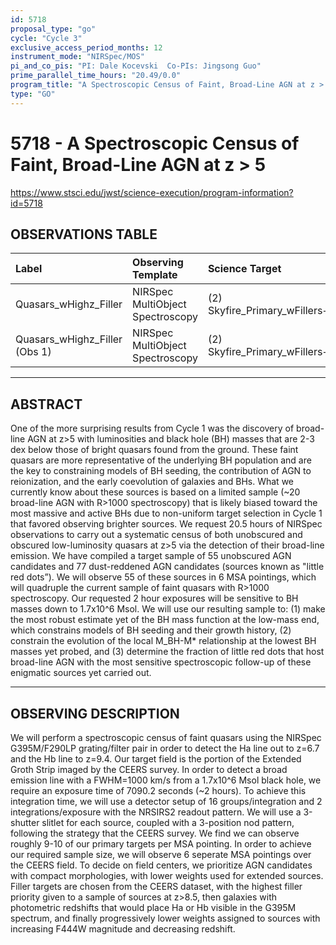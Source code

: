 ```yaml
---
id: 5718
proposal_type: "go"
cycle: "Cycle 3"
exclusive_access_period_months: 12
instrument_mode: "NIRSpec/MOS"
pi_and_co_pis: "PI: Dale Kocevski  Co-PIs: Jingsong Guo"
prime_parallel_time_hours: "20.49/0.0"
program_title: "A Spectroscopic Census of Faint, Broad-Line AGN at z > 5"
type: "GO"
---
```

# 5718 - A Spectroscopic Census of Faint, Broad-Line AGN at z > 5
https://www.stsci.edu/jwst/science-execution/program-information?id=5718
## OBSERVATIONS TABLE
| Label                      | Observing Template           | Science Target                |
| :------------------------- | :--------------------------- | :---------------------------- |
| Quasars_wHighz_Filler      | NIRSpec MultiObject Spectroscopy | (2) Skyfire_Primary_wFillers+Stars |
| Quasars_wHighz_Filler (Obs 1) | NIRSpec MultiObject Spectroscopy | (2) Skyfire_Primary_wFillers+Stars |

---

## ABSTRACT

One of the more surprising results from Cycle 1 was the discovery of broad-line AGN at z>5 with luminosities and black hole (BH) masses that are 2-3 dex below those of bright quasars found from the ground. These faint quasars are more representative of the underlying BH population and are the key to constraining models of BH seeding, the contribution of AGN to reionization, and the early coevolution of galaxies and BHs. What we currently know about these sources is based on a limited sample (~20 broad-line AGN with R>1000 spectroscopy) that is likely biased toward the most massive and active BHs due to non-uniform target selection in Cycle 1 that favored observing brighter sources. We request 20.5 hours of NIRSpec observations to carry out a systematic census of both unobscured and obscured low-luminosity quasars at z>5 via the detection of their broad-line emission. We have compiled a target sample of 55 unobscured AGN candidates and 77 dust-reddened AGN candidates (sources known as "little red dots”). We will observe 55 of these sources in 6 MSA pointings, which will quadruple the current sample of faint quasars with R>1000 spectroscopy. Our requested 2 hour exposures will be sensitive to BH masses down to 1.7x10^6 Msol. We will use our resulting sample to: (1) make the most robust estimate yet of the BH mass function at the low-mass end, which constrains models of BH seeding and their growth history, (2) constrain the evolution of the local M_BH-M* relationship at the lowest BH masses yet probed, and (3) determine the fraction of little red dots that host broad-line AGN with the most sensitive spectroscopic follow-up of these enigmatic sources yet carried out.

---

## OBSERVING DESCRIPTION

We will perform a spectroscopic census of faint quasars using the NIRSpec G395M/F290LP grating/filter pair in order to detect the Ha line out to z=6.7 and the Hb line to z=9.4. Our target field is the portion of the Extended Groth Strip imaged by the CEERS survey. In order to detect a broad emission line with a FWHM=1000 km/s from a 1.7x10^6 Msol black hole, we require an exposure time of 7090.2 seconds (~2 hours). To achieve this integration time, we will use a detector setup of 16 groups/integration and 2 integrations/exposure with the NRSIRS2 readout pattern. We will use a 3-shutter slitlet for each source, coupled with a 3-position nod pattern, following the strategy that the CEERS survey. We find we can observe roughly 9-10 of our primary targets per MSA pointing. In order to achieve our required sample size, we will observe 6 seperate MSA pointings over the CEERS field. To decide on field centers, we prioritize AGN candidates with compact morphologies, with lower weights used for extended sources. Filler targets are chosen from the CEERS dataset, with the highest filler priority given to a sample of sources at z>8.5, then galaxies with photometric redshifts that would place Ha or Hb visible in the G395M spectrum, and finally progressively lower weights assigned to sources with increasing F444W magnitude and decreasing redshift.